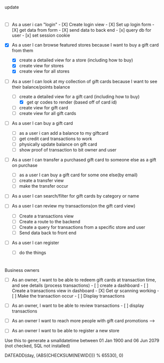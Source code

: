 <!-- User Stories -->
update 
#

- [ ] As a user i can "login"
      - [X] Create login view
      - [X] Set up login form 
      - [X] get data from form
      - [X] send data to back end
      - [x]  query db for user 
      - [x] set session cookie
       
- [x] As a user I can browse featured stores because I want to buy a gift card from them
    - [x] create a detailed view for a store (including how to buy)
    - [x] create view for stores 
    - [x] create view for all stores 
- [ ] As a user I can look at my collection of gift cards because I want to see their balance/points balance
    - [ ] create a detailed view for a gift card (including how to buy)
        - [x] get qr codes to render (based off of card id)
    - [ ] create view for gift card 
    - [ ] create view for all gift cards
- [ ] As a user I can buy a gift card
    - [ ]  as a user i can add a balance to my giftcard
    - [ ] get credit card transactions to work 
    - [ ] physically update balance on gift card
    - [ ] show proof of transaction to bit owner and user
- [ ] As a user I can transfer a purchased gift card to someone else as a gift on purchase
    - [ ] as a user I can buy a gift card for some one else(by email)
    - [ ] create a transfer view
    - [ ] make the transfer occur
- [ ] As a user I can search/filter for gift cards by category or name

- [ ] As a user I can review my transactions(on the gift card view)
    - [ ] Create a transactions view
    - [ ] Create a route to the backend 
    - [ ] Create a query for transactions from a specific store and user
    - [ ] Send data back to front end
- [ ] As a user I can register
    - [ ] do the things
#

Business owners

- [ ] As an owner, I want to be able to redeem gift cards at transaction time, and see details (process transactions)
      - [ ] create a dashboard 
      - [ ] Create a transactions view in dashboard
      - [X] Get qr scanning working
      - [ ] Make the transaction occur
      - [ ] Display transactions
- [ ] As an owner, I want to be able to review transactions
      - [ ] display transactions
- [ ] As an owner I want to reach more people with gift card promotions -->
- [ ] As an owner I want to be able to register a new store


Use this to generate a smalldatetime between 01 Jan 1900 and 06 Jun 2079 (not checked, SQL not installed)

DATEADD(day, (ABS(CHECKSUM(NEWID())) % 65530), 0)